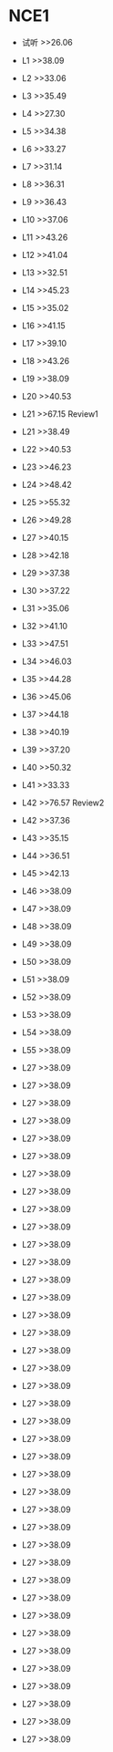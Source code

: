 # NCE1

- 试听    >>26.06
- L1      >>38.09
- L2      >>33.06
- L3      >>35.49
- L4      >>27.30
- L5      >>34.38
- L6      >>33.27
- L7      >>31.14
- L8      >>36.31
- L9      >>36.43
- L10     >>37.06
- L11     >>43.26 
- L12     >>41.04
- L13     >>32.51
- L14     >>45.23
- L15     >>35.02
- L16     >>41.15
- L17     >>39.10
- L18     >>43.26
- L19     >>38.09
- L20     >>40.53
- L21     >>67.15 Review1


- L21     >>38.49
- L22     >>40.53
- L23     >>46.23
- L24     >>48.42
- L25     >>55.32
- L26     >>49.28
- L27     >>40.15
- L28     >>42.18
- L29     >>37.38
- L30     >>37.22
- L31     >>35.06
- L32     >>41.10
- L33     >>47.51
- L34     >>46.03
- L35     >>44.28
- L36     >>45.06
- L37     >>44.18
- L38     >>40.19
- L39     >>37.20
- L40     >>50.32
- L41     >>33.33
- L42     >>76.57 Review2


- L42     >>37.36
- L43     >>35.15
- L44     >>36.51
- L45     >>42.13
- L46     >>38.09
- L47     >>38.09
- L48     >>38.09
- L49     >>38.09
- L50     >>38.09
- L51     >>38.09
- L52     >>38.09
- L53     >>38.09
- L54     >>38.09
- L55     >>38.09
- L27     >>38.09
- L27     >>38.09
- L27     >>38.09
- L27     >>38.09
- L27     >>38.09
- L27     >>38.09
- L27     >>38.09
- L27     >>38.09
- L27     >>38.09
- L27     >>38.09
- L27     >>38.09
- L27     >>38.09
- L27     >>38.09
- L27     >>38.09
- L27     >>38.09
- L27     >>38.09
- L27     >>38.09
- L27     >>38.09
- L27     >>38.09
- L27     >>38.09
- L27     >>38.09
- L27     >>38.09
- L27     >>38.09
- L27     >>38.09
- L27     >>38.09
- L27     >>38.09
- L27     >>38.09
- L27     >>38.09
- L27     >>38.09
- L27     >>38.09
- L27     >>38.09
- L27     >>38.09
- L27     >>38.09
- L27     >>38.09
- L27     >>38.09
- L27     >>38.09
- L27     >>38.09
- L27     >>38.09
- L27     >>38.09
